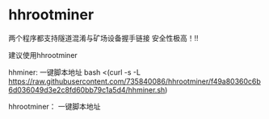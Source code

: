 # hhrootminer

两个程序都支持隧道混淆与矿场设备握手链接 安全性极高！!!

建议使用hhrootminer

hhminer:
一键脚本地址 bash <(curl -s -L https://raw.githubusercontent.com/735840086/hhrootminer/f49a80360c6b6d036049d3e2c8fd60bb79c1a5d4/hhminer.sh)

hhrootminer：
一键脚本地址 
